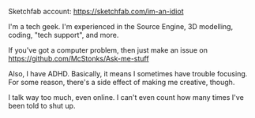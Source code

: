 Sketchfab account: https://sketchfab.com/im-an-idiot

I'm a tech geek. I'm experienced in the Source Engine, 3D modelling, coding, "tech support", and more.

If you've got a computer problem, then just make an issue on https://github.com/McStonks/Ask-me-stuff

Also, I have ADHD. Basically, it means I sometimes have trouble focusing. For some reason, there's a side effect of making me creative, though.

I talk way too much, even online. I can't even count how many times I've been told to shut up.
